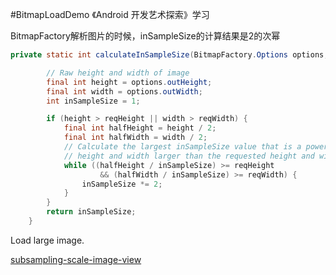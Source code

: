 #BitmapLoadDemo
《Android 开发艺术探索》学习

BitmapFactory解析图片的时候，inSampleSize的计算结果是2的次幂
```java
private static int calculateInSampleSize(BitmapFactory.Options options, int reqWidth, int reqHeight) {

        // Raw height and width of image
        final int height = options.outHeight;
        final int width = options.outWidth;
        int inSampleSize = 1;

        if (height > reqHeight || width > reqWidth) {
            final int halfHeight = height / 2;
            final int halfWidth = width / 2;
            // Calculate the largest inSampleSize value that is a power of 2 and keeps both
            // height and width larger than the requested height and width.
            while ((halfHeight / inSampleSize) >= reqHeight
                    && (halfWidth / inSampleSize) >= reqWidth) {
                inSampleSize *= 2;
            }
        }
        return inSampleSize;
    }
```

Load large image.

[subsampling-scale-image-view](https://github.com/davemorrissey/subsampling-scale-image-view)